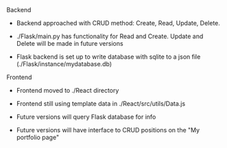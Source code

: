 Backend

  - Backend approached with CRUD method: Create, Read, Update, Delete.

  - ./Flask/main.py has functionality for Read and Create. Update and Delete will be made in future versions

  - Flask backend is set up to write database with sqlite to a json file (./Flask/instance/mydatabase.db)

Frontend

  - Frontend moved to ./React directory

  - Frontend still using template data in ./React/src/utils/Data.js

  - Future versions will query Flask database for info

  - Future versions will have interface to CRUD positions on the "My portfolio page"
